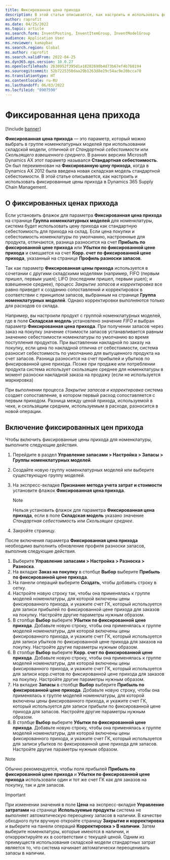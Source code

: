 ```yaml
---
title: Фиксированная цена прихода
description: В этой статье описывается, как настроить и использовать фиксированные цены прихода в Microsoft Dynamics 365 Supply Chain Management.
author: raprofit
ms.date: 04/25/2022
ms.topic: article
ms.search.form: InventPosting, InventItemGroup, InventModelGroup
audience: Application User
ms.reviewer: kamaybac
ms.search.region: Global
ms.author: raprofit
ms.search.validFrom: 2022-04-25
ms.dyn365.ops.version: 10.0.27
ms.openlocfilehash: 2630952f395d1a18202698b4d73b67ef4b760194
ms.sourcegitcommit: 52b7225350daa29b1263d8e29c54ac9e20bcca70
ms.translationtype: HT
ms.contentlocale: ru-RU
ms.lasthandoff: 06/03/2022
ms.locfileid: "8907590"
---
```

# <a name="fixed-receipt-price"></a>Фиксированная цена прихода

[!include [banner](../includes/banner.md)]

**Фиксированная цена прихода** — это параметр, который можно выбрать в группе номенклатурных моделей при использовании складской модели, отличной от *Стандартной себестоимости* или *Скользящего взвешенного среднего*. В ранних версиях Microsoft Dynamics AX этот параметр назывался **Стандартная себестоимость**. Он был переименован на **Фиксированную цену прихода**, когда в Dynamics AX 2012 была введена новая складская модель стандартной себестоимости. В этой статье описывается, как настроить и использовать фиксированные цены прихода в Dynamics 365 Supply Chain Management.

## <a name="about-fixed-receipt-prices"></a>О фиксированных ценах прихода

Если установить флажок для параметра **Фиксированная цена прихода** на странице **Группа номенклатурных моделей** для номенклатуры, система будет использовать цену прихода как стандартную себестоимость для прихода на склад. Если цена покупки и себестоимость номенклатуры по умолчанию, настроенные для продукта, отличаются, разница разносится на счет **Прибыль по фиксированной цене прихода** или **Убытки по фиксированной цене прихода** и смещается на счет **Корр. счет по фиксированной цене прихода**, указанный на странице **Профиль разноски запасов**.

Так как параметр **Фиксированная цены прихода** используется в сочетании с другими складскими моделями (например, FIFO (первым пришел, первым ушел); LIFO (последним пришел, первым ушел); и взвешенное среднее), процесс *Закрытие запасов и корректировка* все равно приведет к созданию сопоставлений и корректировок в соответствии с принципом запасов, выбранным на странице **Группа номенклатурных моделей**. Однако корректировки выполняются только для расходов со склада.

Например, вы настроили продукт с группой номенклатурных моделей, где в поле **Складская модель** установлено значение *FIFO* и выбран параметр **Фиксированная цена прихода**. При получении запасов через заказ на покупку значение стоимости запасов устанавливается равным значению себестоимости номенклатуры по умолчанию во время поступления продуктов. При выставлении накладной по заказу на покупку, если цена по накладной отлична от себестоимости, система разносит себестоимость по умолчанию для выпущенного продукта на счет запасов. Разница разносится на счет прибылей и убытков по фиксированной цене прихода. Позже при продаже или потреблении продукта система использует скользящее среднее для номенклатуры в момент разноски накладной заказа на продажу (если не используется маркировка)

При выполнении процесса *Закрытие запасов и корректировка* система создает сопоставление, в котором первый расход сопоставляется с первым приходом. Разница между ценой прихода, используемой в чеке, и скользящим средним, используемым в расходе, разносится в новой операции.

## <a name="enable-fixed-receipt-prices"></a>Включение фиксированных цен прихода

Чтобы включить фиксированные цены прихода для номенклатуры, выполните следующие действия.

1. Перейдите в раздел **Управление запасами \> Настройка \> Запасы \> Группы номенклатурных моделей**.
2. Создайте новую группу номенклатурных моделей или выберите существующую группу моделей.
3. На экспресс-вкладке **Признание метода учета затрат и стоимости** установите флажок **Фиксированная цена прихода**.

    > [!NOTE]
    > Нельзя установить флажок для параметра **Фиксированная цена прихода**, если в поле **Складская модель** указано значение *Стандартная себестоимость* или *Скользящее среднее*.

4. Закройте страницу.

После включения параметра **Фиксированная цена прихода** необходимо выполнить обновление профиля разноски запасов, выполнив следующие действия.

1. Выберите **Управление запасами \> Настройка \> Разноска \> Разноска**.
1. На вкладке **Заказ на покупку** в столбце **Выбор** выберите **Прибыль по фиксированной цене прихода**.
1. На панели операций выберите **Создать**, чтобы добавить строку в сетку.
1. Настройте новую строку так, чтобы она применялась к группе моделей номенклатуры, для которой включены цены фиксированного прихода, и укажите счет ГК, который используется для записи прибылей по фиксированной цене прихода для заказов на покупку. Настройте другие параметры нужным образом.
1. В столбце **Выбор** выберите **Убытки по фиксированной цене прихода**. Добавьте новую строку, чтобы она применялась к группе моделей номенклатуры, для которой включены цены фиксированного прихода, и укажите счет ГК, который используется для записи убытков по фиксированной цене прихода для заказов на покупку. Настройте другие параметры нужным образом.
1. В столбце **Выбор** выберите **Корр. счет по фиксированной цене прихода**. Добавьте новую строку, чтобы она применялась к группе моделей номенклатуры, для которой включены цены фиксированного прихода, и укажите счет ГК, который используется для записи корр.счетов по фиксированной цене прихода для заказов на покупку. Настройте другие параметры нужным образом.
1. На вкладке **Запасы** в столбце **Выбор** выберите **Прибыль по фиксированной цене прихода**. Добавьте новую строку, чтобы она применялась к группе моделей номенклатуры, для которой включены цены фиксированного прихода, и укажите счет ГК, который используется для записи прибыли по фиксированной цене прихода для запасов. Настройте другие параметры нужным образом.
1. В столбце **Выбор** выберите **Убытки по фиксированной цене прихода**. Добавьте новую строку, чтобы она применялась к группе моделей номенклатуры, для которой включены цены фиксированного прихода, и укажите счет ГК, который используется для записи убытков по фиксированной цене прихода для запасов. Настройте другие параметры нужным образом.

> [!NOTE]
> Обычно рекомендуется, чтобы поля прибылей **Прибыль по фиксированной цене прихода** и **Убытки по фиксированной цене прихода** использовали один и тот же счет ГК как для заказов на покупку, так и для запасов.

> [!IMPORTANT]
> При изменении значения в поле **Цена** на экспресс-вкладке **Управление затратами** на странице **Используемые продукты** система не выполняет автоматическую переоценку запасов в наличии. В качестве обходного пути вручную откройте страницу **Закрытие и корректировка** и выберите на панели операций **Корректировка \> В наличии**. Затем выберите номенклатуры, которые имеются в наличии, и откорректируйте их в соответствии с текущей ценой. Одним из преимуществ использования складской модели стандартных затрат является то, что система начинает автоматически переоценивать запасы в наличии.
